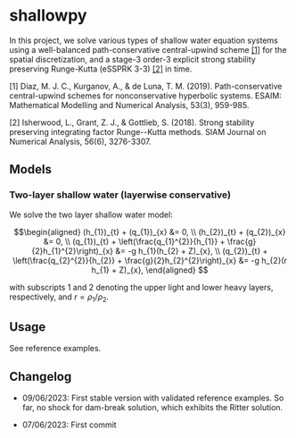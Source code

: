 # shallowpy

In this project, we solve various types of shallow water equation systems using a well-balanced path-conservative central-upwind scheme [[1]](#1) for the spatial discretization, and a stage-3 order-3 explicit strong stability preserving Runge-Kutta (eSSPRK 3-3) [[2]](#2) in time.

<a id="1">[1]</a> Diaz, M. J. C., Kurganov, A., & de Luna, T. M. (2019). Path-conservative central-upwind schemes for nonconservative hyperbolic systems. ESAIM: Mathematical Modelling and Numerical Analysis, 53(3), 959-985.

<a id="2">[2]</a> Isherwood, L., Grant, Z. J., & Gottlieb, S. (2018). Strong stability preserving integrating factor Runge--Kutta methods. SIAM Journal on Numerical Analysis, 56(6), 3276-3307.

## Models

### Two-layer shallow water (layerwise conservative)

We solve the two layer shallow water model:

```math
\begin{aligned}
(h_{1})_{t} + (q_{1})_{x} &= 0, \\
(h_{2})_{t} + (q_{2})_{x} &= 0, \\
(q_{1})_{t} + \left(\frac{q_{1}^{2}}{h_{1}} + \frac{g}{2}h_{1}^{2}\right)_{x} &= -g h_{1}(h_{2} + Z)_{x}, \\
(q_{2})_{t} + \left(\frac{q_{2}^{2}}{h_{2}} + \frac{g}{2}h_{2}^{2}\right)_{x} &= -g h_{2}(r h_{1} + Z)_{x},
\end{aligned}

```
with subscripts $1$ and $2$ denoting the upper light and lower heavy layers, respectively, and $r = \rho_1/\rho_2$. 

## Usage

See reference examples.


## Changelog

- 09/06/2023: First stable version with validated reference examples. So far, no shock for dam-break solution, which exhibits the Ritter solution.
  
- 07/06/2023: First commit